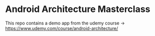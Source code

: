 # Android Architecture Masterclass

This repo contains a demo app from the udemy course -> https://www.udemy.com/course/android-architecture/
